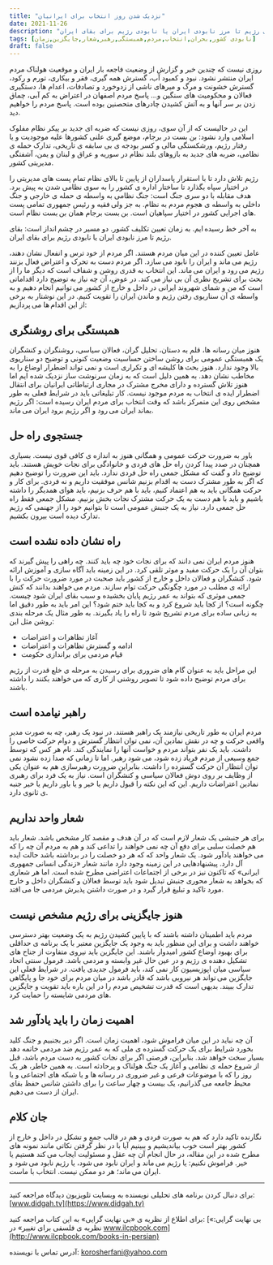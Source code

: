 ```yaml
---
title: "نزدیک شدن روز انتخاب برای ایرانیان"
date: 2021-11-26
description: "به آخر خط رسیده ایم. به زمان تعیین تکلیف کشور. دو مسیر در چشم انداز است: بقای رژیم تا مرز نابودی ایران یا نابودی رژیم برای بقای ایران."
tags: [نابودی کشور,بحران,انتخاب,مردم,همبستگی,رهبر,شعار,جایگزین,زمان]
draft: false
---
```

﻿روزی نیست که چندین خبر و گزارش از وضعیت فاجعه بار ایران و موقعیت هولناک مردم ایران منتشر نشود. نبود و کمبود آب، گسترش همه گیری، فقر و بیکاری، تورم و رکود، گسترش خشونت و مرگ و میرهای ناشی از زدوخورد و تصادفات، اعدام ها، دستگیری فعالان و محکومیت های سنگین و… پاسخ مردم اصفهان در اعتراض به کم آبی، چماق زدن بر سر آنها و به آتش کشیدن چادرهای متحصنین بوده است. پاسخ مردم را خواهیم دید.

این در حالیست که از آن سوی، روزی نیست که ضربه ای جدید بر پیکر نظام مفلوک اسلامی وارد نشود: بن بست در برجام، موضع گیری علنی کشورها علیه موجودیت و یا رفتار رژیم، ورشکستگی مالی و کسر بودجه ی بی سابقه ی تاریخی، تدارک حمله ی نظامی، ضربه های جدید به بازوهای بلند نظام در سوریه و عراق و لبنان و یمن، آشفتگی مدیریتی کشور.

رژیم تلاش دارد تا با استقرار پاسداران از پایین تا بالای نظام تمام پست های مدیریتی را در اختیار سپاه بگذارد تا ساختار اداره ی کشور را به سوی نظامی شدن به پیش برد. هدف مقابله با دو سری جنگ است: جنگ نظامی به واسطه ی حمله ی خارجی و جنگ داخلی به واسطه ی هجوم مردم به نظام. به جز ولی فقیه و رئیس جمهوری تمامی پست های اجرایی کشور در اختیار سپاهیان است. بن بست برجام همان بن بست نظام است.

به آخر خط رسیده ایم. به زمان تعیین تکلیف کشور. دو مسیر در چشم انداز است: بقای رژیم تا مرز نابودی ایران یا نابودی رژیم برای بقای ایران.

عامل تعیین کننده در این میان مردم هستند. اگر مردم از خود ترس و انفعال نشان دهند، رژیم می ماند و ایران را نابود می سازد. اگر مردم دست به تحرک و اعتراض فعال بزنند رژیم می رود و ایران می ماند. این انتخاب به قدری روشن و شفاف است که دیگر ما را از بحث برای تشریح نظری آن بی نیاز می کند. در عوض، آن چه نیاز به توضیح دارد اقداماتی است که من و شمای شهروند ایرانی در داخل و خارج از کشور می توانیم انجام دهیم و به واسطه ی آن سناریوی رفتن رژیم و ماندن ایران را تقویت کنیم. در این نوشتار به برخی از این اقدام ها می پردازیم:

## همبستگی برای روشنگری
هنوز میان رسانه ها، قلم به دستان، تحلیل گران، فعالان سیاسی، روشنگران و کنشگران یک همبستگی عمومی برای روشن ساختن حساسیت وضعیت کنونی و توضیح دو سناریوی بالا وجود ندارد. هنوز بحث ها کلیشه ای و تکراری است و نمی تواند اضطرار اوضاع را به مخاطب نشان دهد. به همین دلیل است که به زمان سرنوشت ساز نزدیک شده ایم اما هنوز تلاش گسترده و دارای مخرج مشترک در مجاری ارتباطاتی ایرانیان برای انتقال اضطرار ایده ی انتخاب به مردم موجود نیست. کار تبلیغاتی باید در شرایط فعلی به طور مشخص روی این متمرکز باشد که وقت انتخاب برای مردم ایران رسیده است: اگر رژیم بماند ایران می رود و اگر رژیم برود ایران می ماند.

## جستجوی راه حل
باور به ضرورت حرکت عمومی و همگانی هنوز به اندازه ی کافی قوی نیست. بسیاری همچنان در صدد پیدا کردن راه حل های فردی و خانوادگی برای نجات خویش هستند. باید توضیح داد و گفت که مشکل جمعی راه حل فردی ندارد. باید این ضرورت را توضیح دهیم که اگر به طور مشترک دست به اقدام بزنیم شانس موفقیت داریم و نه فردی. برای کار و حرکت همگانی باید به هم اعتماد کنیم، باید با هم حرف بزنیم، باید هوای همدیگر را داشته باشیم و باید با هم دست به یک حرکت مشترک نجات بخش بزنیم. مشکل جمعی فقط راه حل جمعی دارد. نیاز به یک جنبش عمومی است تا بتوانیم خود را از جهنمی که رژیم تدارک دیده است بیرون بکشیم.

## راه نشان داده نشده است
هنوز مردم ایران نمی دانند که برای نجات خود چه باید کنند. چه راهی را پیش گیرند که بتوان آن را یک حرکت مفید و موثر تلقی کرد. در این زمینه باید آگاه سازی و آموزش ارائه شود. کنشگران و فعالان داخل و خارج از کشور باید صحبت در مورد ضرورت حرکت را با ارائه ی مطلب در مورد چگونگی حرکت توام سازند. مردم می خواهند بدانند که کنش جمعی موثری که بتواند به عمر رژیم پایان بخشیده و سبب بقای ایران شود چیست. چگونه است؟ از کجا باید شروع کرد و به کجا باید ختم شود؟ این امر باید به طور دقیق اما به زبانی ساده برای مردم تشریح شود تا راه را یاد بگیرند. به طور مثال یک مرحله بندی روشن مثل این:

* آغاز تظاهرات و اعتراضات
* ادامه و گسترش تظاهرات و اعتراضات
* قیام مردمی برای براندازی حکومت

این مراحل باید به عنوان گام های ضروری برای رسیدن به مرحله ی خلع قدرت از رژیم برای مردم توضیح داده شود تا تصویر روشنی از کاری که می خواهند بکنند را داشته باشند. 

## راهبر نیامده است
مردم ایران به طور تاریخی نیازمند یک راهبر هستند. در نبود یک رهبر، چه به صورت مدیر واقعی حرکت و چه در نقش نمادین آن، نمی توان انتظار گسترش و دوام حرکت خاصی را داشت. باید یک نفر بتواند مردم و خواست آنها را نمایندگی کند. نام هر کس که توسط جمع وسیعی از مردم فریاد زده شود، می شود رهبر. اما تا زمانی که صدا زده نشود نمی توان انتظار آن حرکت گسترده را داشت. بنابراین ضرورت رهبرسازی هم به عنوان یکی از وظایف بر روی دوش فعالان سیاسی و کنشگران است. نیاز به یک فرد برای رهبری نمادین اعتراضات داریم. این که این نکته را قبول داریم یا خیر و یا باور داریم یا خیر جنبه ی ثانوی دارد.

## شعار واحد نداریم
برای هر جنبشی یک شعار لازم است که در آن هدف و مقصد کار مشخص باشد. شعار باید هم خصلت سلبی برای دفع آن چه نمی خواهند را تداعی کند و هم به مردم آن چه را که می خواهند یادآور شود. یک شعار واحد که که هر دو خصلت را در برداشته باشد حالت ایده آل دارد. پیشنهادهایی در این زمینه وجود دارد مانند شعار «زندگی انسانی  جمهوری ایرانی» که تاکنون نیز در برخی از اجتماعات اعتراضی مطرح شده است. اما هر شعاری که بخواهد به شعار محوری جنبش تبدیل شود باید توسط فعالان و کنشگران داخل و خارج مورد تاکید و تبلیغ قرار گیرد و در صورت داشتن پذیرش مردمی جا می افتد.

## هنوز جایگزینی برای رژیم مشخص نیست
مردم باید اطمینان داشته باشند که با پایین کشیدن رژیم به یک وضعیت بهتر دسترسی خواهند داشت و برای این منظور باید به وجود یک جایگزین معتبر با یک برنامه ی حداقلی برای بهبود اوضاع کشور امیدوار باشند. این جایگزین باید نیروی متفاوت از جناح های تشکیل دهنده ی رژیم و در عین حال غیر وابسته و مردمی باشد. فرمول سنتی اتحاد سیاسی میان اپوزیسیون کار نمی کند، باید فرمول جدیدی یافت.  در شرایط فعلی این جایگزین می تواند هر نیرویی باشد که قادر باشد در میان مردم برای خود جا و پایگاهی تدارک ببیند. بدیهی است که قدرت تشخیص مردم را در این باره باید تقویت و جایگزین های مردمی شایسته را حمایت کرد.

## اهمیت زمان را باید یادآور شد
آن چه نباید در این میان فراموش شود، اهمیت زمان است. اگر دیر بجنبیم و جنگ کلید بخورد شرایط برای یک حرکت گسترده ی ملی که به عمر رژیم ضد مردمی خاتمه دهد بسیار سخت خواهد شد. بنابراین، فرصتی اگر برای نجات کشور به دست مردم باشد، قبل از شروع حمله ی نظامی و آغاز یک جنگ هولناک و پرحادثه است. به همین خاطر، هر یک روز را که با موضوعات فرعی و غیر ضروری در رسانه ها و یا شبکه های اجتماعی و یا محیط جامعه می گذرانیم، یک بیست و چهار ساعت را برای داشتن شانس حفظ بقای ایران از دست می دهیم.

## جان کلام
نگارنده تاکید دارد که هم به صورت فردی و هم در قالب جمع و تشکل در داخل و خارج از کشور بهتر است خوب بیاندیشیم و ببینیم آیا با در نظر گرفتن نکاتی مانند نمونه های مطرح شده در این مقاله، در حال انجام آن چه عقل و مسئولیت ایجاب می کند هستیم یا خیر. فراموش نکنیم: یا رژیم می ماند و ایران نابود می شود، یا رژیم نابود می شود و ایران می ماند؛ هر دو ممکن نیست. انتخاب با ماست.

---
برای دنبال کردن برنامه های تحلیلی نویسنده به وبسایت تلویزیون دیدگاه مراجعه کنید: [www.didgah.tv](https://www.didgah.tv)

برای اطلاع از نظریه ی «بی نهایت گرایی» به این کتاب مراجعه کنید: 
[«بی نهایت گرایی: نظریه ی فلسفی برای تغییر» در www.ilcpbook.com](http://www.ilcpbook.com/books-in-persian)

آدرس تماس با نویسنده: korosherfani@yahoo.com
